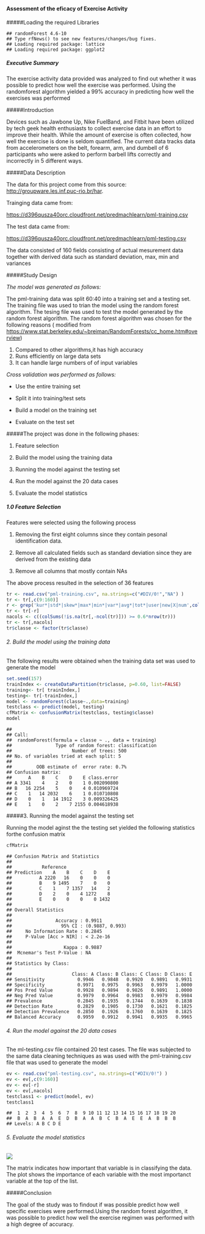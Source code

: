 # 
#### Assessment of the eficacy of Exercise Activity

#####Loading the required Libraries


```
## randomForest 4.6-10
## Type rfNews() to see new features/changes/bug fixes.
## Loading required package: lattice
## Loading required package: ggplot2
```




##### Executive Summary

The exercise activity data provided  was analyzed to find out whether it was possible to predict how well the exercise was performed. Using the randomforest algorithm yielded  a 99% accuracy in predicting how well the exercises was performed

#####Introduction

Devices such as Jawbone Up, Nike FuelBand, and Fitbit  have been utilized  by tech geek health enthusiasts  to collect exercise data in an effort to improve their health. While the amount of exercise is often collected, how well the exercise is done is seldom quantified. The current  data tracks data from accelerometers on the belt, forearm, arm, and dumbell of 6 participants who were asked to perform barbell lifts correctly and incorrectly in 5 different ways.


#####Data Description

The data for this project come from this source: http://groupware.les.inf.puc-rio.br/har.

Trainging  data came from:

https://d396qusza40orc.cloudfront.net/predmachlearn/pml-training.csv

The test data came from:

https://d396qusza40orc.cloudfront.net/predmachlearn/pml-testing.csv

The data consisted of 160 fields consisting of actual mesurement data together with derived data such as standard deviation, max, min and variances

#####Study Design

*The model was generated as follows:*

The pml-training data was split 60:40 into a training set and a testing set. The training file was used to trian the model using the random forest algorithm. The tesing file was used to test the model generated by the random forest algorithm. The random forest algorithm was chosen for the following reasons ( modified from https://www.stat.berkeley.edu/~breiman/RandomForests/cc_home.htm#overview)

1. Compared to other algorithms,it has high accuracy
2. Runs efficiently on large data sets
3. It can handle large numbers of of input variables

*Cross validation was performed as follows:*

* Use the entire training set

* Split it into training/test sets

* Build a model on the training set

* Evaluate on the test set


#####The project was done in the following phases:

1. Feature selection

2. Build the model using the training data

3. Running the model against the testing set

4. Run the model against the 20 data cases

5. Evaluate the model statistics




##### 1.0 Feature Selection

Features were selected using the following process

1. Removing the first eight columns since they contain pesonal identification data.

2. Remove all calculated fields such as standard deviation since they are derived from the existing data

3. Remove all columns that mostly contain NAs

The above process resulted in the selection of 36 features


```r
tr <- read.csv("pml-training.csv", na.strings=c("#DIV/0!","NA") )
tr <- tr[,c(9:160)]
r <- grep('kur*|std*|skew*|max*|min*|var*|avg*|tot*|user|new|X|num',colnames(tr))
tr <- tr[-r]
nacols <- c((colSums(!is.na(tr[,-ncol(tr)])) >= 0.6*nrow(tr)))
tr <- tr[,nacols]
tr$classe <- factor(tr$classe)
```


###### 2. Build the model using the training data

The following results were obtained when the training data set was used to generate the model


```r
set.seed(157)
trainIndex <- createDataPartition(tr$classe, p=0.60, list=FALSE)
training<- tr[ trainIndex,]
testing<- tr[-trainIndex,]
model <- randomForest(classe~.,data=training)
testclass <- predict(model, testing)
cfMatrix <- confusionMatrix(testclass, testing$classe) 
model
```

```
## 
## Call:
##  randomForest(formula = classe ~ ., data = training) 
##                Type of random forest: classification
##                      Number of trees: 500
## No. of variables tried at each split: 5
## 
##         OOB estimate of  error rate: 0.7%
## Confusion matrix:
##      A    B    C    D    E class.error
## A 3341    4    2    0    1 0.002090800
## B   16 2254    5    0    4 0.010969724
## C    1   14 2032    6    1 0.010710808
## D    0    1   14 1912    3 0.009326425
## E    1    0    2    7 2155 0.004618938
```
 
#####3. Running the model against the testing set
 
Running the model aginst the the testing set yielded the following statistics forthe confusion matrix
 

```r
cfMatrix
```

```
## Confusion Matrix and Statistics
## 
##           Reference
## Prediction    A    B    C    D    E
##          A 2220   16    0    0    0
##          B    9 1495    7    0    0
##          C    1    7 1357   14    2
##          D    2    0    4 1272    8
##          E    0    0    0    0 1432
## 
## Overall Statistics
##                                          
##                Accuracy : 0.9911         
##                  95% CI : (0.9887, 0.993)
##     No Information Rate : 0.2845         
##     P-Value [Acc > NIR] : < 2.2e-16      
##                                          
##                   Kappa : 0.9887         
##  Mcnemar's Test P-Value : NA             
## 
## Statistics by Class:
## 
##                      Class: A Class: B Class: C Class: D Class: E
## Sensitivity            0.9946   0.9848   0.9920   0.9891   0.9931
## Specificity            0.9971   0.9975   0.9963   0.9979   1.0000
## Pos Pred Value         0.9928   0.9894   0.9826   0.9891   1.0000
## Neg Pred Value         0.9979   0.9964   0.9983   0.9979   0.9984
## Prevalence             0.2845   0.1935   0.1744   0.1639   0.1838
## Detection Rate         0.2829   0.1905   0.1730   0.1621   0.1825
## Detection Prevalence   0.2850   0.1926   0.1760   0.1639   0.1825
## Balanced Accuracy      0.9959   0.9912   0.9941   0.9935   0.9965
```



###### 4. Run the model against the 20 data cases

The ml-testing.csv file contained 20 test cases. The file was subjected to the same data cleaning techniques as was used with the pml-training.csv file that was used to generate the model


```r
ev <- read.csv("pml-testing.csv", na.strings=c("#DIV/0!") )
ev <- ev[,c(9:160)]
ev <- ev[-r]
ev <- ev[,nacols]
testclass1 <- predict(model, ev)
testclass1
```

```
##  1  2  3  4  5  6  7  8  9 10 11 12 13 14 15 16 17 18 19 20 
##  B  A  B  A  A  E  D  B  A  A  B  C  B  A  E  E  A  B  B  B 
## Levels: A B C D E
```
###### 5.  Evaluate the model statistics

![](mlproj_files/figure-html/unnamed-chunk-6-1.png) 

The matrix indicates how important that variable is in classifying the data. The plot shows the importance of each variable with the most importanct variable at the top of the list.

#####Conclusion

The goal of the study was to findout if was possible predict how well specific  exercises were performed.Using  the random forest algorithm, it was possible to predict how well the exercise regimen was performed with a high degree of accuracy.



